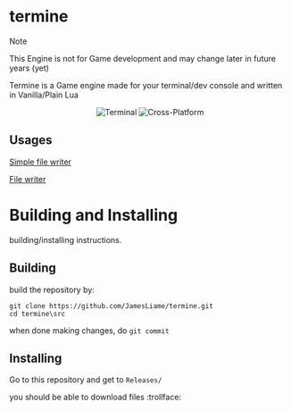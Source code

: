 # termine
> [!NOTE]
> This Engine is not for Game development and may change later in future years (yet)

Termine is a Game engine made for your terminal/dev console and written in Vanilla/Plain Lua

<div align="center">

![Terminal](https://badgen.net/badge/Cross/Terminal/grey?icon=terminal)
![Cross-Platform](https://badgen.net/badge/Cross/platform/green?icon=sourcegraph)

</div>

## Usages
[Simple file writer](https://github.com/JamesLiame/termine/blob/v0.1.0/examples/helloworld.lua)

[File writer](https://github.com/JamesLiame/termine/blob/v0.1.0/examples/filewriter.lua)

# Building and Installing
building/installing instructions.
## Building
build the repository by:
```batch
git clone https://github.com/JamesLiame/termine.git
cd termine\src
```

when done making changes, do `git commit`
## Installing
Go to this repository and get to `Releases/`

you should be able to download files :trollface:
